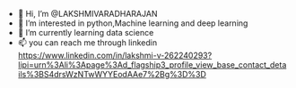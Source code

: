 - 👋 Hi, I’m @LAKSHMIVARADHARAJAN
- 👀 I’m interested in python,Machine learning and deep learning
- 🌱 I’m currently learning data science
- 📫 you can reach me through linkedin https://www.linkedin.com/in/lakshmi-v-262240293?lipi=urn%3Ali%3Apage%3Ad_flagship3_profile_view_base_contact_details%3BS4drsWzNTwWYYEodAAe7%2Bg%3D%3D


<!---
LAKSHMIVARADHARAJAN/LAKSHMIVARADHARAJAN is a ✨ special ✨ repository because its `README.md` (this file) appears on your GitHub profile.
You can click the Preview link to take a look at your changes.
--->
